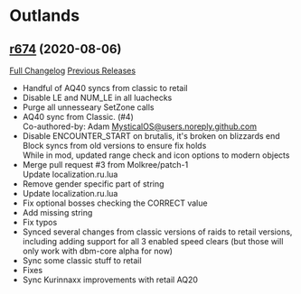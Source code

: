 # <DBM> Outlands

## [r674](https://github.com/DeadlyBossMods/DBM-BCVanilla/tree/r674) (2020-08-06)
[Full Changelog](https://github.com/DeadlyBossMods/DBM-BCVanilla/compare/r673...r674) [Previous Releases](https://github.com/DeadlyBossMods/DBM-BCVanilla/releases)

- Handful of AQ40 syncs from classic to retail  
- Disable LE and NUM\_LE in all luachecks  
- Purge all unnesseary SetZone calls  
- AQ40 sync from Classic. (#4)  
    Co-authored-by: Adam <MysticalOS@users.noreply.github.com>  
- Disable ENCOUNTER\_START on brutalis, it's broken on blizzards end  
    Block syncs from old versions to ensure fix holds  
    While in mod, updated range check and icon options to modern objects  
- Merge pull request #3 from Molkree/patch-1  
    Update localization.ru.lua  
- Remove gender specific part of string  
- Update localization.ru.lua  
- Fix optional bosses checking the CORRECT value  
- Add missing string  
- Fix typos  
- Synced several changes from classic versions of raids to retail versions, including adding support for all 3 enabled speed clears (but those will only work with dbm-core alpha for now)  
- Sync some classic stuff to retail  
- Fixes  
- Sync Kurinnaxx improvements with retail AQ20  

